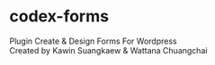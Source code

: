 # codex-forms<br>
Plugin Create &amp; Design Forms For Wordpress<br>
Created by Kawin Suangkaew & Wattana Chuangchai<br>
